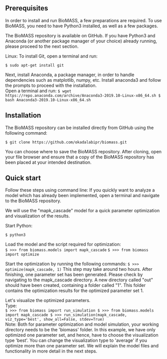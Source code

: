 ## Prerequisites
In order to install and run BioMASS, a few preparations are required. To use BioMASS, you need to have Python3 installed, as well as a few packages.

The BioMASS repository is available on GitHub.
If you have Python3 and Anaconda (or another package manager of your choice) already running, please proceed to the next section.

Linux:
To install Git, open a terminal and run: 

`
$ sudo apt-get install git
`
<br>

Next, install Anaconda, a package manager, in order to handle dependencies such as matplotlib, numpy, etc.
Install anaconda3 and follow the prompts to proceed with the installation. <br>
Open a terminal and run:
`
$ wget https://repo.anaconda.com/archive/Anaconda3-2019.10-Linux-x86_64.sh
$ bash Anaconda3-2019.10-Linux-x86_64.sh
`

## Installation
The BioMASS repository can be installed directly from GitHub using the following command:

`
$ git clone https://github.com/okadalabipr/biomass.git
`
<br>

You can choose where to save the BioMASS repository.
After cloning, open your file browser and ensure that a copy of the BioMASS repository has been placed at your intended destination.

## Quick start

Follow these steps using command line:
If you quickly want to analyze a model which has already been implemented, open a terminal and navigate to the BioMASS repository.

We will use the "mapk_cascade" model for a quick parameter optimization and visualization of the results.

Start Python:

`$ python3
`

Load the model and the script required for optimization: <br>
`
$ >>> from biomass.models import mapk_cascade
`
`
$ >>> from biomass import optimize
`

Start the optimization by running the following commands:
`
$ >>> optimize(mapk_cascade, 1)
`
This step may take around two hours. After finishing, one parameter set has been generated. Please check by navigating to the mapk_cascade directory. A new directory called "out" should have been created, containing a folder called "1". This folder contains the optimization results for the optimized parameter set 1. <br>

Let's visualize the optimized parameters. <br>
Type: <br>
`
$ >>> from biomass import run_simulation
$ >>> from biomass.models import mapk_cascade
$ >>> run_simulation(mapk_cascade, viz_type='best', show_all=False, stdev=True)
`
<br>
Note: Both for parameter optimization and model simulation, your working directory needs to be the 'biomass' folder. In this example, we have only optimized one parameter set, and hence, have to choose the visualization type 'best'. You can change the visualization type to 'average' if you optimize more than one parameter set.
We will explain the model files and functionality in more detail in the next steps.
